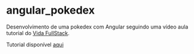 # angular_pokedex
Desenvolvimento de uma pokedex com Angular seguindo uma vídeo aula tutorial do [Vida FullStack](https://vidafullstack.com.br/angular/como-desenvolver-uma-pokedex-angular/).

Tutorial disponível [aqui](https://www.youtube.com/watch?v=UhOcUII_5PU)
